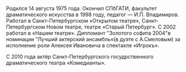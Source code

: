 Родился 14 августа 1975 года. Окончил СПбГАТИ, факультет драматического искусства в 1998 году, педагог — И.П. Владимиров. Работал в Санкт-Петербургском «Открытом театре», Санкт-Петербургском Новом театре, театре «Старый Петербург». С 2002 работал в «Нашем театре». Дипломант "Золотого софита 2004"в номинации "Лучший актерский ансамбль«(в дуэте с А.Смеловым) за исполнение роли Алексея Ивановича в спектакле «Игрокъ».


С 2010 года актёр Санкт-Петербургского госудрственного драматического театра «Комедианты».